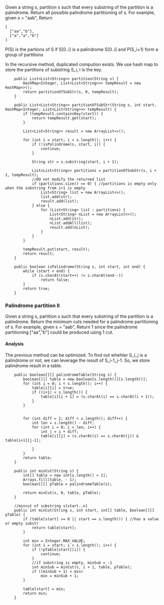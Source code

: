 Given a string s, partition s such that every substring of the partition is a palindrome.
Return all possible palindrome partitioning of s.
For example, given s = "aab",
Return

```
[
  ["aa","b"],
  ["a","a","b"]
]
```

P(S) is the partions of S
if S[0..i] is a palindrome
   S[0..i] and P(S_i+1) form a group of partitions
   
In the recursive method, duplicated compution exists. We use hash map to store the partitions of
substring S_i, i is the key.

```
    public List<List<String>> partition(String s) {
        HashMap<Integer, List<List<String>>> tempResult = new HashMap<>();
        return partitionOfSubStr(s, 0, tempResult);
    }

    public List<List<String>> partitionOfSubStr(String s, int start, HashMap<Integer, List<List<String>>> tempResult) {
        if (tempResult.containsKey(start)) {
            return tempResult.get(start);
        }

        List<List<String>> result = new ArrayList<>();

        for (int i = start; i < s.length(); i++) {
            if (!isPalindrome(s, start, i)) {
                continue;
            }

            String str = s.substring(start, i + 1);

            List<List<String>> partitions = partitionOfSubStr(s, i + 1, tempResult);
            //DO not modify the returned list
            if (partitions.size() == 0) { //partitions is empty only when the substring from i+1 is empty
                List<String> list = new ArrayList<>();
                list.add(str);
                result.add(list);
            } else {
                for (List<String> list : partitions) {
                    List<String> nList = new ArrayList<>();
                    nList.add(str);
                    nList.addAll(list);
                    result.add(nList);
                }
            }
        }

        tempResult.put(start, result);
        return result;
    }

    public boolean isPalindrome(String s, int start, int end) {
        while (start < end) {
            if (s.charAt(start++) != s.charAt(end--))
                return false;
        }
        return true;
    }
```

### Palindrome partition II

Given a string s, partition s such that every substring of the partition is a palindrome.
Return the minimum cuts needed for a palindrome partitioning of s.
For example, given s = "aab",
Return 1 since the palindrome partitioning ["aa","b"] could be produced using 1 cut. 

#### Analysis

The previous method can be optimized. To find out whehter S_i_j is a palindrome or not, we can leverage the result of S_i-1_j-1.
So, we store palindrome result in a table.

```
    public boolean[][] palindromeTable(String s) {
        boolean[][] table = new boolean[s.length()][s.length()];
        for (int i = 0; i < s.length(); i++) {
            table[i][i] = true;
            if ((i+1) < s.length()) {
                table[i][i + 1] = (s.charAt(i) == s.charAt(i + 1));
            }
        }


        for (int diff = 2; diff < s.length(); diff++) {
            int len = s.length() - diff;
            for (int i = 0; i < len; i++) {
                int j = i + diff;
                table[i][j] = (s.charAt(i) == s.charAt(j)) & table[i+1][j-1];

            }
        }
        return table;
    }

    public int minCut(String s) {
        int[] table = new int[s.length() + 1];
        Arrays.fill(table, - 1);
        boolean[][] pTable = palindromeTable(s);

        return minCut(s, 0, table, pTable);
    }

    //mincut of substring s[start..n]
    public int minCut(String s, int start, int[] table, boolean[][] pTable) {
        if (table[start] >= 0 || start == s.length()) { //has a value or empty substr
            return table[start];
        }

        int min = Integer.MAX_VALUE;
        for (int i = start; i < s.length(); i++) {
            if (!pTable[start][i]) {
                continue;
            }
            //if substring is empty, minSub = -1
            int minSub = minCut(s, i + 1, table, pTable);
            if ((minSub + 1) < min)
                min = minSub + 1;
        }

        table[start] = min;
        return min;
    }
```
